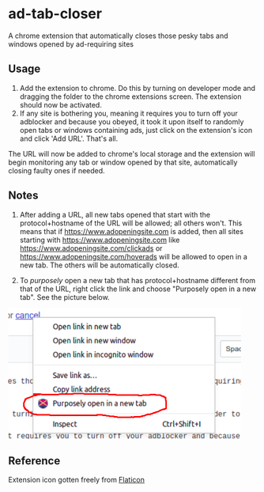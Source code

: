 # ad-tab-closer
A chrome extension that automatically closes those pesky tabs and windows opened by ad-requiring sites

## Usage
1. Add the extension to chrome. Do this by turning on developer mode and dragging the folder to the chrome extensions screen. The extension should now be activated.
2. If any site is bothering you, meaning it requires you to turn off your adblocker and because you obeyed, it took it upon itself to randomly open tabs or windows containing ads, just click on the extension's icon and click 'Add URL'. That's all. 

The URL will now be added to chrome's local storage and the extension will begin monitoring any tab or window opened by that site, automatically closing faulty ones if needed.

## Notes
1. After adding a URL, all new tabs opened that start with the protocol+hostname of the URL will be allowed; all others won't.
This means that if https://www.adopeningsite.com is added, then all sites starting with https://www.adopeningsite.com like https://www.adopeningsite.com/clickads or https://www.adopeningsite.com/hoverads will be allowed to open in a new tab. The others will be automatically closed.

2. To _purposely_ open a new tab that has protocol+hostname different from that of the URL, right click the link and choose "Purposely open in a new tab". See the picture below. 

![](right_click.png)


## Reference
Extension icon gotten freely from [Flaticon](https://www.flaticon.com/)





